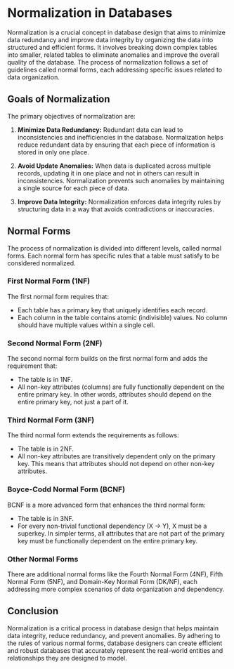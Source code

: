 # Normalization in Databases

Normalization is a crucial concept in database design that aims to minimize data redundancy and improve data integrity by organizing the data into structured and efficient forms. It involves breaking down complex tables into smaller, related tables to eliminate anomalies and improve the overall quality of the database. The process of normalization follows a set of guidelines called normal forms, each addressing specific issues related to data organization.

## Goals of Normalization

The primary objectives of normalization are:

1. **Minimize Data Redundancy:** Redundant data can lead to inconsistencies and inefficiencies in the database. Normalization helps reduce redundant data by ensuring that each piece of information is stored in only one place.

2. **Avoid Update Anomalies:** When data is duplicated across multiple records, updating it in one place and not in others can result in inconsistencies. Normalization prevents such anomalies by maintaining a single source for each piece of data.

3. **Improve Data Integrity:** Normalization enforces data integrity rules by structuring data in a way that avoids contradictions or inaccuracies.

## Normal Forms

The process of normalization is divided into different levels, called normal forms. Each normal form has specific rules that a table must satisfy to be considered normalized.

### First Normal Form (1NF)

The first normal form requires that:

- Each table has a primary key that uniquely identifies each record.
- Each column in the table contains atomic (indivisible) values. No column should have multiple values within a single cell.

### Second Normal Form (2NF)

The second normal form builds on the first normal form and adds the requirement that:

- The table is in 1NF.
- All non-key attributes (columns) are fully functionally dependent on the entire primary key. In other words, attributes should depend on the entire primary key, not just a part of it.

### Third Normal Form (3NF)

The third normal form extends the requirements as follows:

- The table is in 2NF.
- All non-key attributes are transitively dependent only on the primary key. This means that attributes should not depend on other non-key attributes.

### Boyce-Codd Normal Form (BCNF)

BCNF is a more advanced form that enhances the third normal form:

- The table is in 3NF.
- For every non-trivial functional dependency (X -> Y), X must be a superkey. In simpler terms, all attributes that are not part of the primary key must be functionally dependent on the entire primary key.

### Other Normal Forms

There are additional normal forms like the Fourth Normal Form (4NF), Fifth Normal Form (5NF), and Domain-Key Normal Form (DK/NF), each addressing more complex scenarios of data organization and dependency.

## Conclusion

Normalization is a critical process in database design that helps maintain data integrity, reduce redundancy, and prevent anomalies. By adhering to the rules of various normal forms, database designers can create efficient and robust databases that accurately represent the real-world entities and relationships they are designed to model.